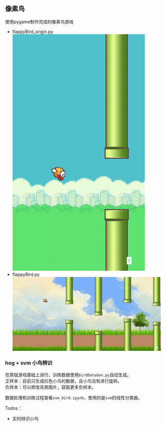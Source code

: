 ## 像素鸟
使用pygame制作完成的像素鸟游戏
- flappyBird_origin.py
![1.png](screenshoots/1.png)
- flappyBird.py
![1.png](screenshoots/2.png)

### hog + svm 小鸟辨识
在原版游戏基础上进行，训练数据使用``birdDataGen.py``自动生成。  
正样本：目前只生成红色小鸟的数据，且小鸟没有进行旋转。  
负样本：可以修改背景图片，获取更多负样本。 

数据处理和训练过程查看``svm_bird.ipynb``，使用的是``svm``的线性分类器。

Todos：
- 实时辨识小鸟